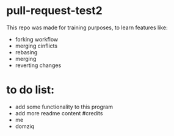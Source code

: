 # pull-request-test2
This repo was made for training purposes, to learn features like:
* forking workflow
* merging cinflicts
* rebasing
* merging
* reverting changes
# to do list:
* add some functionality to this program
* add more readme content
#credits
* me
* domziq
